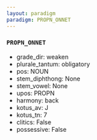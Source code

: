 ```yaml
---
layout: paradigm
paradigm: PROPN_ONNET
---
```

### ` PROPN_ONNET `


* grade_dir: weaken
* plurale_tantum: obligatory
* pos: NOUN
* stem_diphthong: None
* stem_vowel: None
* upos: PROPN
* harmony: back
* kotus_av: J
* kotus_tn: 7
* clitics: False
* possessive: False
